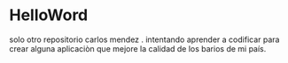 # HelloWord
solo otro repositorio 
carlos mendez . intentando aprender a codificar para crear alguna aplicaciòn que mejore la calidad de los barios de mi país.
